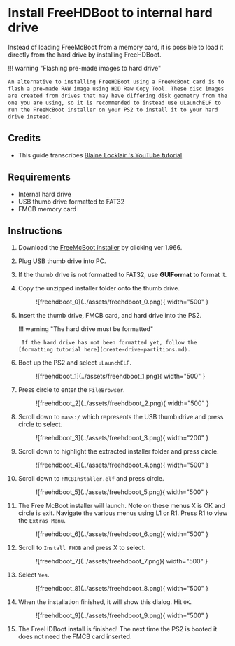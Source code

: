 # Install FreeHDBoot to internal hard drive

Instead of loading FreeMcBoot from a memory card, it is possible to load it directly from the hard drive by installing FreeHDBoot.

!!! warning "Flashing pre-made images to hard drive"

    An alternative to installing FreeHDBoot using a FreeMcBoot card is to flash a pre-made RAW image using HDD Raw Copy Tool. These disc images are created from drives that may have differing disk geometry from the one you are using, so it is recommended to instead use uLaunchELF to run the FreeMcBoot installer on your PS2 to install it to your hard drive instead.

## Credits

- This guide transcribes [
Blaine Locklair
's YouTube tutorial](https://www.youtube.com/watch?v=C02j3wTuJag)

## Requirements

* Internal hard drive
* USB thumb drive formatted to FAT32
* FMCB memory card

## Instructions

1. Download the [FreeMcBoot installer](https://israpps.github.io/FreeMcBoot-Installer/test/8_Downloads.html) by clicking ver 1.966.
2. Plug USB thumb drive into PC.
3. If the thumb drive is not formatted to FAT32, use **GUIFormat** to format it.
4. Copy the unzipped installer folder onto the thumb drive.

    <figure markdown="span">
      ![freehdboot_0](../assets/freehdboot_0.png){ width="500" }
    </figure>

1. Insert the thumb drive, FMCB card, and hard drive into the PS2.

    !!! warning "The hard drive must be formatted"

        If the hard drive has not been formatted yet, follow the [formatting tutorial here](create-drive-partitions.md).

2. Boot up the PS2 and select `uLaunchELF`.

    <figure markdown="span">
      ![freehdboot_1](../assets/freehdboot_1.png){ width="500" }
    </figure>

1. Press circle to enter the `FileBrowser`.

    <figure markdown="span">
      ![freehdboot_2](../assets/freehdboot_2.png){ width="500" }
    </figure>

1. Scroll down to `mass:/` which represents the USB thumb drive and press circle to select.

    <figure markdown="span">
      ![freehdboot_3](../assets/freehdboot_3.png){ width="200" }
    </figure>

1. Scroll down to highlight the extracted installer folder and press circle.

    <figure markdown="span">
      ![freehdboot_4](../assets/freehdboot_4.png){ width="500" }
    </figure>

1. Scroll down to `FMCBInstaller.elf` and press circle.

    <figure markdown="span">
      ![freehdboot_5](../assets/freehdboot_5.png){ width="500" }
    </figure>

1. The Free McBoot installer will launch. Note on these menus X is OK and circle is exit. Navigate the various menus using L1 or R1. Press R1 to view the `Extras Menu`.

    <figure markdown="span">
      ![freehdboot_6](../assets/freehdboot_6.png){ width="500" }
    </figure>

1. Scroll to `Install FHDB` and press X to select.

    <figure markdown="span">
      ![freehdboot_7](../assets/freehdboot_7.png){ width="500" }
    </figure>

1. Select `Yes`.

    <figure markdown="span">
      ![freehdboot_8](../assets/freehdboot_8.png){ width="500" }
    </figure>

1. When the installation finished, it will show this dialog. Hit `OK`.

    <figure markdown="span">
      ![freehdboot_9](../assets/freehdboot_9.png){ width="500" }
    </figure>

1. The FreeHDBoot install is finished! The next time the PS2 is booted it does not need the FMCB card inserted.
